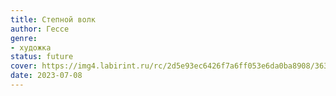 ```yaml
---
title: Степной волк
author: Гессе
genre:
- художка
status: future
cover: https://img4.labirint.ru/rc/2d5e93ec6426f7a6ff053e6da0ba8908/363x561q80/books44/434062/cover.jpg?1613060702
date: 2023-07-08
---
```


